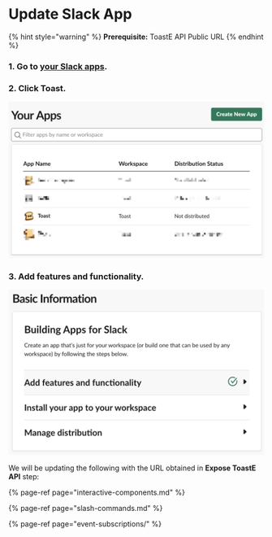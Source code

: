 # Update Slack App

{% hint style="warning" %}
**Prerequisite:** ToastE API Public URL
{% endhint %}

### 1. Go to [your Slack apps](https://api.slack.com/apps/).

### 2. Click Toast.

![](../../../.gitbook/assets/image%20%2819%29.png)

### 3. Add features and functionality.

![](../../../.gitbook/assets/image%20%2821%29.png)

We will be updating the following with the URL obtained in **Expose ToastE API** step:

{% page-ref page="interactive-components.md" %}

{% page-ref page="slash-commands.md" %}

{% page-ref page="event-subscriptions/" %}


